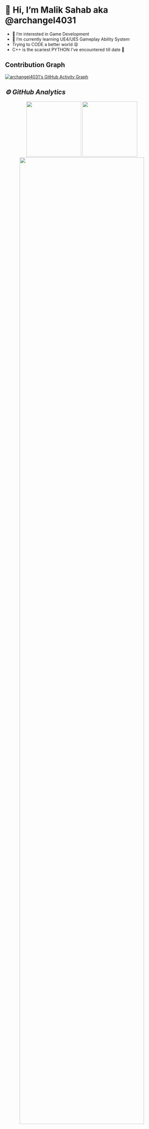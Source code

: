 # 👋 Hi, I’m Malik Sahab aka @archangel4031

- 👀 I’m interested in Game Development
- 🌱 I’m currently learning UE4/UE5 Gameplay Ability System
- Trying to CODE a better world 😝
- C++ is the scariest PYTHON I've encountered till date 🐍


## Contribution Graph
[![archangel4031's GitHub Activity Graph](https://activity-graph.herokuapp.com/graph?username=archangel4031&theme=github)](https://github.com/archangel4031)
<h2><i>⚙️ GitHub Analytics</i></h2>
<p align="center">
<img height="180em" src="https://github-readme-stats.vercel.app/api?username=archangel4031&show_icons=true&theme=dark&include_all_commits=true&count_private=true"/>
<img height="180em" src="https://github-readme-stats-eight-theta.vercel.app/api/top-langs/?username=archangel4031&layout=compact&langs_count=8&theme=dark" />
<img width="90%" src="https://github-readme-streak-stats.herokuapp.com/?user=archangel4031&show_icons=true&locale=en&layout=demo&theme=merko&hide_border=true" />


<!---
archangel4031/archangel4031 is a ✨ special ✨ repository because its `README.md` (this file) appears on your GitHub profile.
You can click the Preview link to take a look at your changes.
--->
